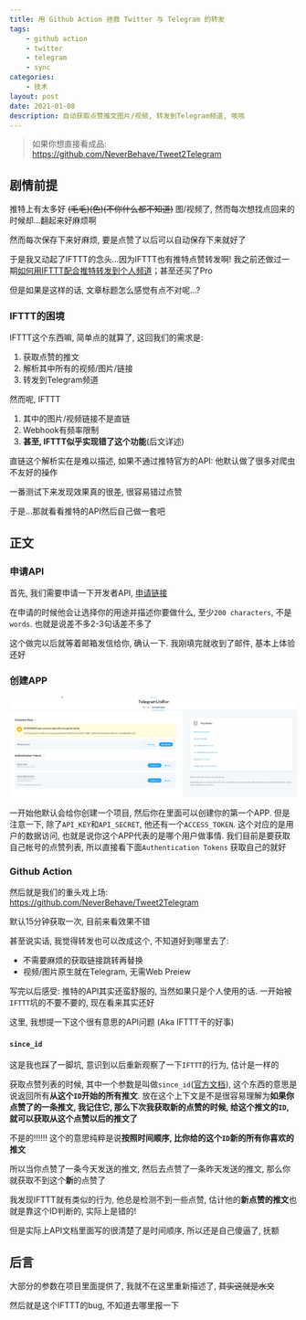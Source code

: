 ```yaml
---
title: 用 Github Action 拯救 Twitter 与 Telegram 的转发
tags: 
    - github action
    - twitter
    - telegram
    - sync
categories:
    - 技术
layout: post
date: 2021-01-08
description: 自动获取点赞推文图片/视频, 转发到Telegram频道, 咳咳
---
```


> 如果你想直接看成品: https://github.com/NeverBehave/Tweet2Telegram

## 剧情前提

推特上有太多好 ~~(毛毛)(色)(不你什么都不知道)~~ 图/视频了, 然而每次想找点回来的时候却...翻起来好麻烦啊

然而每次保存下来好麻烦, 要是点赞了以后可以自动保存下来就好了

于是我又动起了IFTTT的念头...因为IFTTT也有推特点赞转发啊! 我之前还做过一期[如何用IFTTT配合推特转发到个人频道](./customize-telegram-twitter-ifttt-connection.md)；甚至还买了Pro

但是如果是这样的话, 文章标题怎么感觉有点不对呢...?

### IFTTT的困境

IFTTT这个东西嘛, 简单点的就算了, 这回我们的需求是: 

1. 获取点赞的推文
2. 解析其中所有的视频/图片/链接
3. 转发到Telegram频道

然而呢, IFTTT

1. 其中的图片/视频链接不是直链
2. Webhook有频率限制
3. **甚至, IFTTT似乎实现错了这个功能**(后文详述)

直链这个解析实在是难以描述, 如果不通过推特官方的API: 他默认做了很多对爬虫不友好的操作

一番测试下来发现效果真的很差, 很容易错过点赞

于是...那就看看推特的API然后自己做一套吧

## 正文

### 申请API

首先, 我们需要申请一下开发者API, [申请链接](https://developer.twitter.com/en/apply-for-access)

在申请的时候他会让选择你的用途并描述你要做什么, 至少`200 characters`, 不是`words`. 也就是说差不多2-3句话差不多了

这个做完以后就等着邮箱发信给你, 确认一下. 我刚填完就收到了邮件, 基本上体验还好

### 创建APP

![](../_assets/media/tweet-to-telegram/app_portal.png)

一开始他默认会给你创建一个项目, 然后你在里面可以创建你的第一个APP. 但是注意一下, 除了`API_KEY`和`API_SECRET`, 他还有一个`ACCESS_TOKEN`. 这个对应的是用户的数据访问, 也就是说你这个APP代表的是哪个用户做事情. 我们目前是要获取自己帐号的点赞列表, 所以直接看下面`Authentication Tokens` 获取自己的就好

### Github Action

然后就是我们的重头戏上场: https://github.com/NeverBehave/Tweet2Telegram

默认15分钟获取一次, 目前来看效果不错

甚至说实话, 我觉得转发也可以改成这个, 不知道好到哪里去了:

- 不需要麻烦的获取链接跳转再替换
- 视频/图片原生就在Telegram, 无需Web Preiew

写完以后感受: 推特的API其实还蛮舒服的, 当然如果只是个人使用的话. 一开始被`IFTTT`坑的不要不要的, 现在看来其实还好

这里, 我想提一下这个很有意思的API问题 (Aka IFTTT干的好事)

#### `since_id`

这是我也踩了一脚坑, 意识到以后重新观察了一下`IFTTT`的行为, 估计是一样的

获取点赞列表的时候, 其中一个参数是叫做`since_id`([官方文档](https://developer.twitter.com/en/docs/twitter-api/v1/tweets/post-and-engage/api-reference/get-favorites-list)), 这个东西的意思是说返回所有**从这个`ID`开始的所有推文**. 放在这个上下文是不是很容易理解为**如果你点赞了的一条推文, 我记住它, 那么下次我获取新的点赞的时候, 给这个推文的`ID`, 就可以获取从这个点赞以后的推文了**

不是的!!!!!! 这个的意思纯粹是说**按照时间顺序, 比你给的这个`ID`新的所有你喜欢的推文**

所以当你点赞了一条今天发送的推文, 然后去点赞了一条昨天发送的推文, 那么你就获取不到这个**新**的点赞了

我发现IFTTT就有类似的行为, 他总是检测不到一些点赞, 估计他的**新点赞的推文**也就是靠这个ID判断的, 实际上是错的!

但是实际上API文档里面写的很清楚了是时间顺序, 所以还是自己傻逼了, 抚额


## 后言

大部分的参数在项目里面提供了, 我就不在这里重新描述了, ~~其实这就是水文~~

然后就是这个IFTTT的bug, 不知道去哪里报一下

